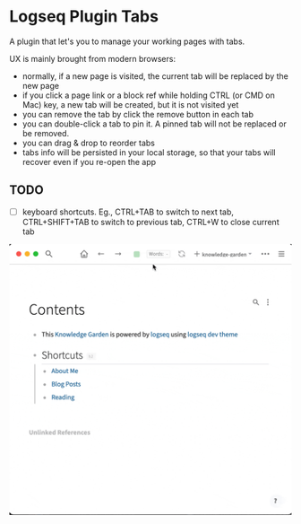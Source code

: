 # Logseq Plugin Tabs

A plugin that let's you to manage your working pages with tabs.

UX is mainly brought from modern browsers:

- normally, if a new page is visited, the current tab will be replaced by the new page
- if you click a page link or a block ref while holding CTRL (or CMD on Mac) key, a new tab will be created, but it is not visited yet
- you can remove the tab by click the remove button in each tab
- you can double-click a tab to pin it. A pinned tab will not be replaced or be removed.
- you can drag & drop to reorder tabs
- tabs info will be persisted in your local storage, so that your tabs will recover even if you re-open the app

## TODO

- [ ] keyboard shortcuts. Eg., CTRL+TAB to switch to next tab, CTRL+SHIFT+TAB to switch to previous tab, CTRL+W to close current tab

![](./demo.gif)
